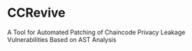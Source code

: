 # CCRevive
A Tool for Automated Patching of Chaincode Privacy Leakage Vulnerabilities Based on AST Analysis
